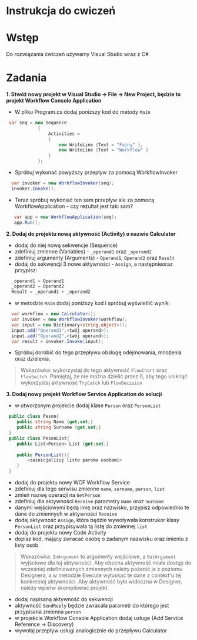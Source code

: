 # Instrukcja do cwiczeń

# Wstęp

Do rozwiązania ćwiczeń używamy Visual Studio wraz z C# 

# Zadania
**1. Stwóż nowy projekt w Visual Studio -> File -> New Project, będzie to projekt Workflow Console Application**
- W pliku Program.cs dodaj poniższy kod do metody `Main`
```cs
 var seq = new Sequence
            {
                Activities =
                {
                    new WriteLine {Text = "Fajny" },
                    new WriteLine {Text = "Workflow" }
                }
            };
```
- Spróbuj wykonać powyższy przepływ za pomocą WorkflowInvoker
```cs
  var invoker = new WorkflowInvoker(seq);
  invoker.Invoke();
```

- Teraz spróbuj wykoniać ten sam przepływ ale za pomocą WorkflowApplication - czy rezultat jest taki sam?
```cs
   var app = new WorkflowApplication(seq);          
   app.Run();
```
**2. Dodaj do projektu nową aktywność (Activity) o nazwie Calculator**
- dodaj do niej nową sekwencje (Sequence)  
- zdefiniuj zmienne (Variables) - `_operand1` oraz `_operand2`
- zdefiniuj argumenty (Arguments) - `Operand1`, `Operand2` oraz `Result`
- dodaj do sekwencji 3 nowe aktywności - `Assign`, a następnieoraz przypisz:
```cs
  _operand1 = Operand1
  _operand2 = Operand2
  Result = _operand1 + _operand2
```
- w metodzie `Main` dodaj poniższy kod i spróbuj wyświetlić wynik:
```cs
  var workflow = new Calculator();
  var invoker = new WorkflowInvoker(workflow);
  var input = new Dictionary<string,object>();
  input.add("Operand1",<twój operand>);
  input.add("Operand2",<twój operand>);
  var result = invoker.Invoke(input);
```
- Spróbuj dorobić do tego przepływu obsługę odejmowania, mnożenia oraz dzielenia. 
> Wskazówka: wykorzystaj do tego aktywność `FlowChart` oraz `FlowSwitch`. Pamiętaj, że nie można dzielić przez 0, aby tego uniknąć wykorzystaj aktywność `TryCatch` lub `FlowDecision`

**3. Dodaj nowy projekt Workflow Service Application do solucji**
- w utworzonym projekcie dodaj klase `Person` oraz `PersonList` 
```cs
 public class Peson{
    public string Name {get;set;}
    public string Surname {get;set;}
 }
 public class PesonList{
    public List<Person> List {get;set;}
    
    public PersonList(){
        <zainicjalizuj liste paroma osobami>
    }
 }
```
- dodaj do projektu nowy WCF Workflow Service 
- zdefiniuj dla tego serwisu zmienne `name`, `surname`, `person`, `list`
- zmień nazwę operacji na `GetPerson`
- zdefiniuj dla aktywności `Receive` parametry `Name` oraz `Surname`
- danymi wejściowymi będą imię oraz nazwisko, przypisz odpowiednio te dane do zmiennych w aktywności `Receive`
- dodaj aktywność `Assign`, która będzie wywoływała konstrukor klasy `PersonList` oraz przypisywała tą listę do zmiennej `list`
- dodaj do projektu nowy Code Activity
- dopisz kod, mający zwracać osobę o zadanym nazwisku oraz imieniu z listy osób
> Wskazówka: `InArgument` to argumenty wejściowe, a `OutArgument` wyjściowe dla tej aktywności. Aby obecna aktywność miała dostęp do wcześniej zdefiniowanych zmiennych należy pożenić je z poziomu Designera, a w metodzie Execute wyłuskać te dane z context'u tej konkretnej aktywności. Aby aktywność była widoczna w Designer, należy wpierw skompilować projekt.
- dodaj napisaną aktywność do sekwencji 
- aktywność `SendReply` będzie zwracała parametr do którego jest przypisana zmienna `person`
- w projekcie Workflow Console Application dodaj usługe (Add Service Reference -> Discovery)
- wywołaj przepływ usługi analogicznie do przepływu Calculator
